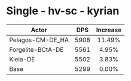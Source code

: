 # Single - hv-sc - kyrian
| Actor | DPS | Increase |
|---|:---:|:---:|
|Pelagos-CM-DE_HA|5908|11.49%|
|Forgelite-BCtA-DE|5561|4.95%|
|Kleia-DE|5502|3.83%|
|Base|5299|0.00%|
